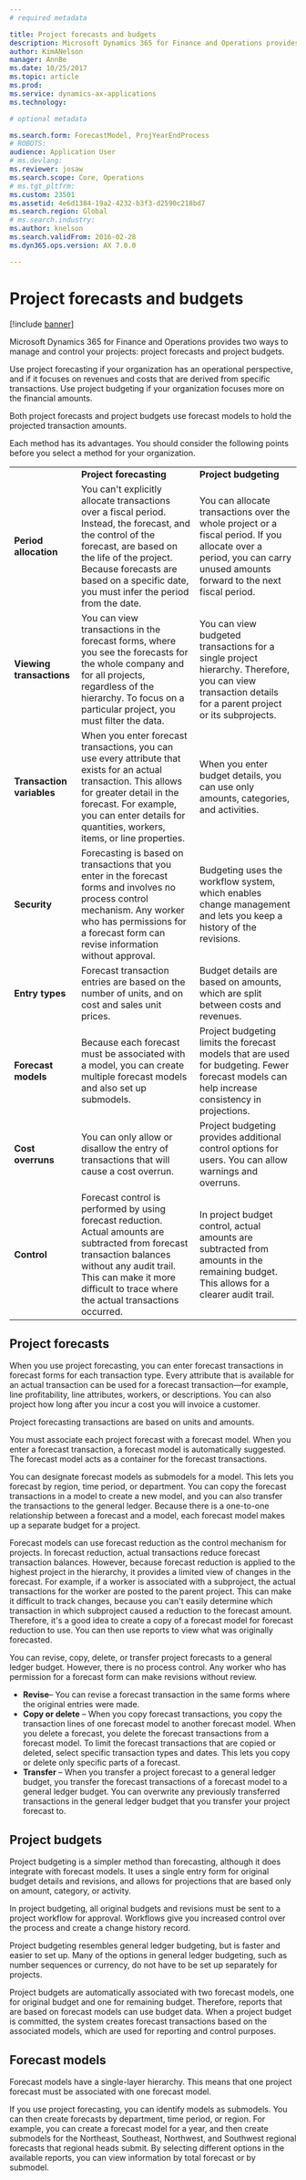 ```yaml
---
# required metadata

title: Project forecasts and budgets
description: Microsoft Dynamics 365 for Finance and Operations provides project forecasts and project budgets to manage and control your projects. 
author: KimANelson
manager: AnnBe
ms.date: 10/25/2017
ms.topic: article
ms.prod: 
ms.service: dynamics-ax-applications
ms.technology: 

# optional metadata

ms.search.form: ForecastModel, ProjYearEndProcess
# ROBOTS: 
audience: Application User
# ms.devlang: 
ms.reviewer: josaw
ms.search.scope: Core, Operations
# ms.tgt_pltfrm: 
ms.custom: 23501
ms.assetid: 4e6d1384-19a2-4232-b3f3-d2590c218bd7
ms.search.region: Global
# ms.search.industry: 
ms.author: knelson
ms.search.validFrom: 2016-02-28
ms.dyn365.ops.version: AX 7.0.0

---
```


# Project forecasts and budgets

[!include [banner](../includes/banner.md)]

Microsoft Dynamics 365 for Finance and Operations provides two ways to manage and control your projects: project forecasts and project budgets. 

Use project forecasting if your organization has an operational perspective, and if it focuses on revenues and costs that are derived from specific transactions. Use project budgeting if your organization focuses more on the financial amounts. 

Both project forecasts and project budgets use forecast models to hold the projected transaction amounts. 

Each method has its advantages. You should consider the following points before you select a method for your organization.

|                           |                                          |                                                    |
|---------------------------|------------------------------------------|----------------------------------------------------|
|                           | **Project forecasting**                  | **Project budgeting**                              |
| **Period allocation**     | You can't explicitly allocate transactions over a fiscal period. Instead, the forecast, and the control of the forecast, are based on the life of the project. Because forecasts are based on a specific date, you must infer the period from the date. | You can allocate transactions over the whole project or a fiscal period. If you allocate over a period, you can carry unused amounts forward to the next fiscal period. |
| **Viewing transactions**  | You can view transactions in the forecast forms, where you see the forecasts for the whole company and for all projects, regardless of the hierarchy. To focus on a particular project, you must filter the data.                                       | You can view budgeted transactions for a single project hierarchy. Therefore, you can view transaction details for a parent project or its subprojects.                 |
| **Transaction variables** | When you enter forecast transactions, you can use every attribute that exists for an actual transaction. This allows for greater detail in the forecast. For example, you can enter details for quantities, workers, items, or line properties.         | When you enter budget details, you can use only amounts, categories, and activities.                    |
| **Security**              | Forecasting is based on transactions that you enter in the forecast forms and involves no process control mechanism. Any worker who has permissions for a forecast form can revise information without approval.                                        | Budgeting uses the workflow system, which enables change management and lets you keep a history of the revisions.         |
| **Entry types**           | Forecast transaction entries are based on the number of units, and on cost and sales unit prices.  | Budget details are based on amounts, which are split between costs and revenues.                                          |
| **Forecast models**       | Because each forecast must be associated with a model, you can create multiple forecast models and also set up submodels.           | Project budgeting limits the forecast models that are used for budgeting. Fewer forecast models can help increase consistency in projections.                           |
| **Cost overruns**         | You can only allow or disallow the entry of transactions that will cause a cost overrun.   | Project budgeting provides additional control options for users. You can allow warnings and overruns.                    |
| **Control**               | Forecast control is performed by using forecast reduction. Actual amounts are subtracted from forecast transaction balances without any audit trail. This can make it more difficult to trace where the actual transactions occurred.                   | In project budget control, actual amounts are subtracted from amounts in the remaining budget. This allows for a clearer audit trail.                                   |

## Project forecasts
When you use project forecasting, you can enter forecast transactions in forecast forms for each transaction type. Every attribute that is available for an actual transaction can be used for a forecast transaction—for example, line profitability, line attributes, workers, or descriptions. You can also project how long after you incur a cost you will invoice a customer. 

Project forecasting transactions are based on units and amounts. 

You must associate each project forecast with a forecast model. When you enter a forecast transaction, a forecast model is automatically suggested. The forecast model acts as a container for the forecast transactions. 

You can designate forecast models as submodels for a model. This lets you forecast by region, time period, or department. You can copy the forecast transactions in a model to create a new model, and you can also transfer the transactions to the general ledger. Because there is a one-to-one relationship between a forecast and a model, each forecast model makes up a separate budget for a project. 

Forecast models can use forecast reduction as the control mechanism for projects. In forecast reduction, actual transactions reduce forecast transaction balances. However, because forecast reduction is applied to the highest project in the hierarchy, it provides a limited view of changes in the forecast. For example, if a worker is associated with a subproject, the actual transactions for the worker are posted to the parent project. This can make it difficult to track changes, because you can't easily determine which transaction in which subproject caused a reduction to the forecast amount. Therefore, it's a good idea to create a copy of a forecast model for forecast reduction to use. You can then use reports to view what was originally forecasted. 

You can revise, copy, delete, or transfer project forecasts to a general ledger budget. However, there is no process control. Any worker who has permission for a forecast form can make revisions without review.

-   **Revise**– You can revise a forecast transaction in the same forms where the original entries were made.
-   **Copy or delete** – When you copy forecast transactions, you copy the transaction lines of one forecast model to another forecast model. When you delete a forecast, you delete the forecast transactions from a forecast model. To limit the forecast transactions that are copied or deleted, select specific transaction types and dates. This lets you copy or delete only specific parts of a forecast.
-   **Transfer** – When you transfer a project forecast to a general ledger budget, you transfer the forecast transactions of a forecast model to a general ledger budget. You can overwrite any previously transferred transactions in the general ledger budget that you transfer your project forecast to.

## Project budgets
Project budgeting is a simpler method than forecasting, although it does integrate with forecast models. It uses a single entry form for original budget details and revisions, and allows for projections that are based only on amount, category, or activity. 

In project budgeting, all original budgets and revisions must be sent to a project workflow for approval. Workflows give you increased control over the process and create a change history record. 

Project budgeting resembles general ledger budgeting, but is faster and easier to set up. Many of the options in general ledger budgeting, such as number sequences or currency, do not have to be set up separately for projects.

Project budgets are automatically associated with two forecast models, one for original budget and one for remaining budget. Therefore, reports that are based on forecast models can use budget data. When a project budget is committed, the system creates forecast transactions based on the associated models, which are used for reporting and control purposes.

## Forecast models
Forecast models have a single-layer hierarchy. This means that one project forecast must be associated with one forecast model.

If you use project forecasting, you can identify models as submodels. You can then create forecasts by department, time period, or region. For example, you can create a forecast model for a year, and then create submodels for the Northeast, Southeast, Northwest, and Southwest regional forecasts that regional heads submit. By selecting different options in the available reports, you can view information by total forecast or by submodel.



